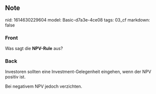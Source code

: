 ## Note
nid: 1614630229604
model: Basic-d7a3e-4ce08
tags: 03_cf
markdown: false

### Front
Was sagt die <b>NPV-Rule</b> aus?

### Back
Investoren sollten eine Investment-Gelegenheit eingehen, wenn der NPV positiv ist. <div>
</div><div>Bei negativem NPV jedoch verzichten.</div>
